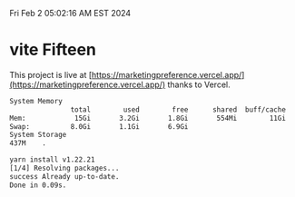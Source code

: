 Fri Feb  2 05:02:16 AM EST 2024

# vite Fifteen


This project is live at [https://marketingpreference.vercel.app/](https://marketingpreference.vercel.app/) thanks to Vercel.

```bash
System Memory
               total        used        free      shared  buff/cache   available
Mem:            15Gi       3.2Gi       1.8Gi       554Mi        11Gi        12Gi
Swap:          8.0Gi       1.1Gi       6.9Gi
System Storage
437M	.
```
```bash
yarn install v1.22.21
[1/4] Resolving packages...
success Already up-to-date.
Done in 0.09s.
```
